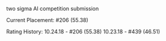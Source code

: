 two sigma AI competition submission

Current Placement: #206 (55.38) 

Rating History:
10.24.18 - #206 (55.38) 
10.23.18 - #439 (46.51) 
